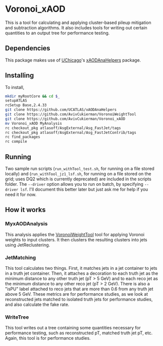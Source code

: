 # Voronoi_xAOD
This is a tool for calculating and applying cluster-based pileup mitigation and subtraction algorithms. It also includes tools for writing out certain quantities to an output tree for performance testing.

## Dependencies
This package makes use of [UChicago](https://github.com/UCATLAS)'s [xAODAnaHelpers](https://github.com/UCATLAS/xAODAnaHelpers) package.

## Installing
To install,
```bash
mkdir myRootCore && cd $_
setupATLAS
rcSetup Base,2.4.33
git clone https://github.com/UCATLAS/xAODAnaHelpers
git clone https://github.com/AvivCukierman/VoronoiWeightTool
git clone https://github.com/AvivCukierman/Voronoi_xAOD
mv Voronoi_xAOD MyAnalysis
rc checkout_pkg atlasoff/AsgExternal/Asg_FastJet/tags
rc checkout_pkg atlasoff/AsgExternal/Asg_FastJetContrib/tags
rc find_packages
rc compile
```

## Running
Two sample run scripts (`run_withTool_test.sh`, for running on a file stored locally) and (`run_withTool_jz1_lsf.sh`, for running on a file stored on the grid; uses DQ2 which is currently deprecated) are included in the scripts folder. The `--driver` option allows you to run on batch, by specifying `--driver lsf`. I'll document this better later but just ask me for help if you need it for now.

## How it works
### MyxAODAnalysis
This analysis applies the [VoronoiWeightTool](https://github.com/AvivCukierman/VoronoiWeightTool) tool for applying Voronoi weights to input clusters. It then clusters the resulting clusters into jets using JetReclustering.
### JetMatching
This tool calculates two things. First, it matches jets in a jet container to jets in a truth jet container. Then, it attaches a decoration to each truth jet as the minimum distance to any other truth jet (pT > 5 GeV) and to each reco jet as the minimum distance to any other reco jet (pT > 2 GeV). There is also a "isPU" label attached to reco jets that are more than 0.6 from any truth jet above 5 GeV. These metrics are for performance studies, as we look at reconstructed jets matched to isolated truth jets for performance studies, and also calculate the fake rate.
### WriteTree
This tool writes out a tree containing some quantities necessary for performance testing, such as reconstructed pT, matched truth jet pT, etc. Again, this tool is for performance studies.
